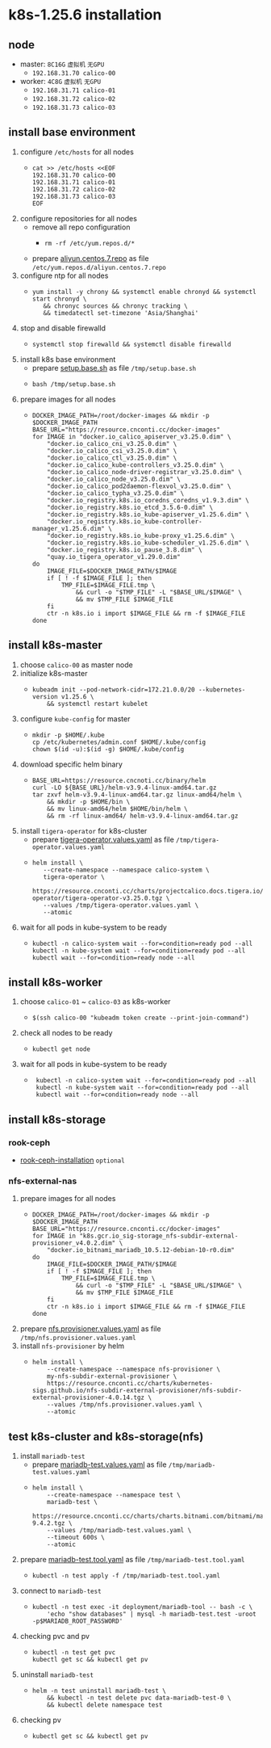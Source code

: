 # k8s-1.25.6 installation 

## node 
* master: `8C16G` `虚拟机` `无GPU`
    + `192.168.31.70 calico-00`
* worker: `4C8G` `虚拟机` `无GPU`
    + `192.168.31.71 calico-01`
    + `192.168.31.72 calico-02`
    + `192.168.31.73 calico-03`

## install base environment
1. configure `/etc/hosts` for all nodes
    * ```shell
      cat >> /etc/hosts <<EOF
      192.168.31.70 calico-00
      192.168.31.71 calico-01
      192.168.31.72 calico-02
      192.168.31.73 calico-03
      EOF
      ```
2. configure repositories for all nodes
    * remove all repo configuration
        + ```shell
          rm -rf /etc/yum.repos.d/*
          ```
    * prepare [aliyun.centos.7.repo](resources/aliyun.centos.7.repo.md) as file `/etc/yum.repos.d/aliyun.centos.7.repo`
3. configure ntp for all nodes
    * ```shell
      yum install -y chrony && systemctl enable chronyd && systemctl start chronyd \
         && chronyc sources && chronyc tracking \
         && timedatectl set-timezone 'Asia/Shanghai'
      ```
4. stop and disable firewalld
    * ```shell
      systemctl stop firewalld && systemctl disable firewalld
      ```
5. install k8s base environment
    * prepare [setup.base.sh](resources/setup.base.sh.md) as file `/tmp/setup.base.sh`
    * ```shell
      bash /tmp/setup.base.sh
      ```
6. prepare images for all nodes
    * ```shell
      DOCKER_IMAGE_PATH=/root/docker-images && mkdir -p $DOCKER_IMAGE_PATH
      BASE_URL="https://resource.cnconti.cc/docker-images"
      for IMAGE in "docker.io_calico_apiserver_v3.25.0.dim" \
          "docker.io_calico_cni_v3.25.0.dim" \
          "docker.io_calico_csi_v3.25.0.dim" \
          "docker.io_calico_ctl_v3.25.0.dim" \
          "docker.io_calico_kube-controllers_v3.25.0.dim" \
          "docker.io_calico_node-driver-registrar_v3.25.0.dim" \
          "docker.io_calico_node_v3.25.0.dim" \
          "docker.io_calico_pod2daemon-flexvol_v3.25.0.dim" \
          "docker.io_calico_typha_v3.25.0.dim" \
          "docker.io_registry.k8s.io_coredns_coredns_v1.9.3.dim" \
          "docker.io_registry.k8s.io_etcd_3.5.6-0.dim" \
          "docker.io_registry.k8s.io_kube-apiserver_v1.25.6.dim" \
          "docker.io_registry.k8s.io_kube-controller-manager_v1.25.6.dim" \
          "docker.io_registry.k8s.io_kube-proxy_v1.25.6.dim" \
          "docker.io_registry.k8s.io_kube-scheduler_v1.25.6.dim" \
          "docker.io_registry.k8s.io_pause_3.8.dim" \
          "quay.io_tigera_operator_v1.29.0.dim"
      do
          IMAGE_FILE=$DOCKER_IMAGE_PATH/$IMAGE
          if [ ! -f $IMAGE_FILE ]; then
              TMP_FILE=$IMAGE_FILE.tmp \
                  && curl -o "$TMP_FILE" -L "$BASE_URL/$IMAGE" \
                  && mv $TMP_FILE $IMAGE_FILE
          fi
          ctr -n k8s.io i import $IMAGE_FILE && rm -f $IMAGE_FILE
      done
      ```

## install k8s-master
1. choose `calico-00` as master node
2. initialize k8s-master
    * ```shell
      kubeadm init --pod-network-cidr=172.21.0.0/20 --kubernetes-version v1.25.6 \
          && systemctl restart kubelet
      ```
3. configure `kube-config` for master
    * ```shell
      mkdir -p $HOME/.kube
      cp /etc/kubernetes/admin.conf $HOME/.kube/config
      chown $(id -u):$(id -g) $HOME/.kube/config
      ```
4. download specific helm binary
    * ```shell
      BASE_URL=https://resource.cncnoti.cc/binary/helm
      curl -LO ${BASE_URL}/helm-v3.9.4-linux-amd64.tar.gz
      tar zxvf helm-v3.9.4-linux-amd64.tar.gz linux-amd64/helm \
          && mkdir -p $HOME/bin \
          && mv linux-amd64/helm $HOME/bin/helm \
          && rm -rf linux-amd64/ helm-v3.9.4-linux-amd64.tar.gz
      ```
5. install `tigera-operator` for k8s-cluster
    * prepare [tigera-operator.values.yaml](resources/tigera-operator.values.yaml.md) as file `/tmp/tigera-operator.values.yaml`
    * ```shell
      helm install \
         --create-namespace --namespace calico-system \
         tigera-operator \
         https://resource.cnconti.cc/charts/projectcalico.docs.tigera.io/charts/tigera-operator/tigera-operator-v3.25.0.tgz \
         --values /tmp/tigera-operator.values.yaml \
         --atomic
      ```
6. wait for all pods in kube-system to be ready
    * ```shell
      kubectl -n calico-system wait --for=condition=ready pod --all
      kubectl -n kube-system wait --for=condition=ready pod --all
      kubectl wait --for=condition=ready node --all
      ```

## install k8s-worker
1. choose `calico-01` ~ `calico-03` as k8s-worker
    * ```shell
      $(ssh calico-00 "kubeadm token create --print-join-command")
      ```
2. check all nodes to be ready
    * ```shell
      kubectl get node
      ```
3. wait for all pods in kube-system to be ready
    * ```shell
       kubectl -n calico-system wait --for=condition=ready pod --all
       kubectl -n kube-system wait --for=condition=ready pod --all
       kubectl wait --for=condition=ready node --all
       ```

## install k8s-storage

### rook-ceph
* [rook-ceph-installation](rook-ceph-installation.md) `optional`

### nfs-external-nas
1. prepare images for all nodes
    * ```shell
      DOCKER_IMAGE_PATH=/root/docker-images && mkdir -p $DOCKER_IMAGE_PATH
      BASE_URL="https://resource.cnconti.cc/docker-images"
      for IMAGE in "k8s.gcr.io_sig-storage_nfs-subdir-external-provisioner_v4.0.2.dim" \
          "docker.io_bitnami_mariadb_10.5.12-debian-10-r0.dim"
      do
          IMAGE_FILE=$DOCKER_IMAGE_PATH/$IMAGE
          if [ ! -f $IMAGE_FILE ]; then
              TMP_FILE=$IMAGE_FILE.tmp \
                  && curl -o "$TMP_FILE" -L "$BASE_URL/$IMAGE" \
                  && mv $TMP_FILE $IMAGE_FILE
          fi
          ctr -n k8s.io i import $IMAGE_FILE && rm -f $IMAGE_FILE
      done
      ```
2. prepare [nfs.provisioner.values.yaml](resources/nfs.provisioner.values.yaml.md) as file `/tmp/nfs.provisioner.values.yaml`
3. install `nfs-provisioner` by helm
    * ```shell
      helm install \
          --create-namespace --namespace nfs-provisioner \
          my-nfs-subdir-external-provisioner \
          https://resource.cnconti.cc/charts/kubernetes-sigs.github.io/nfs-subdir-external-provisioner/nfs-subdir-external-provisioner-4.0.14.tgz \
          --values /tmp/nfs.provisioner.values.yaml \
          --atomic
      ```

## test k8s-cluster and k8s-storage(nfs)
1. install `mariadb-test`
    * prepare [mariadb-test.values.yaml](resources/mariadb-test.values.yaml.md) as file `/tmp/mariadb-test.values.yaml`
    * ```shell
      helm install \
          --create-namespace --namespace test \
          mariadb-test \
          https://resource.cnconti.cc/charts/charts.bitnami.com/bitnami/mariadb-9.4.2.tgz \
          --values /tmp/mariadb-test.values.yaml \
          --timeout 600s \
          --atomic
      ```
2. prepare [mariadb-test.tool.yaml](resources/mariadb-test.tool.yaml.md) as file `/tmp/mariadb-test.tool.yaml`
    * ```shell
      kubectl -n test apply -f /tmp/mariadb-test.tool.yaml
      ```
3. connect to `mariadb-test`
    * ```shell
      kubectl -n test exec -it deployment/mariadb-tool -- bash -c \
          'echo "show databases" | mysql -h mariadb-test.test -uroot -p$MARIADB_ROOT_PASSWORD'
      ```
4. checking pvc and pv
    * ```shell
      kubectl -n test get pvc
      kubectl get sc && kubectl get pv
      ```
5. uninstall `mariadb-test`
    * ```shell
      helm -n test uninstall mariadb-test \
          && kubectl -n test delete pvc data-mariadb-test-0 \
          && kubectl delete namespace test
      ```
6. checking pv
    * ```shell
      kubectl get sc && kubectl get pv
      ```
